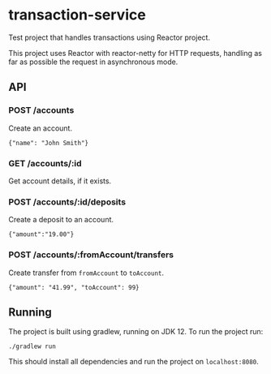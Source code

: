# transaction-service

Test project that handles transactions using Reactor project.

This project uses Reactor with reactor-netty for HTTP requests,
handling as far as possible the request in asynchronous mode.


## API
### POST /accounts
Create an account.
```
{"name": "John Smith"}
```

### GET /accounts/:id
Get account details, if it exists.

### POST /accounts/:id/deposits
Create a deposit to an account.
```
{"amount":"19.00"}
```

### POST /accounts/:fromAccount/transfers
Create transfer from `fromAccount` to `toAccount`.
```
{"amount": "41.99", "toAccount": 99}
```

## Running
The project is built using gradlew, running on JDK 12.
To run the project run:
```
./gradlew run
```

This should install all dependencies and run the project on `localhost:8080`.

